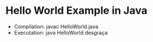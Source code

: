 # Hello World Example in Java

* Compilation: javac HelloWorld.java
* Executation: java HelloWorld 
desgraça
